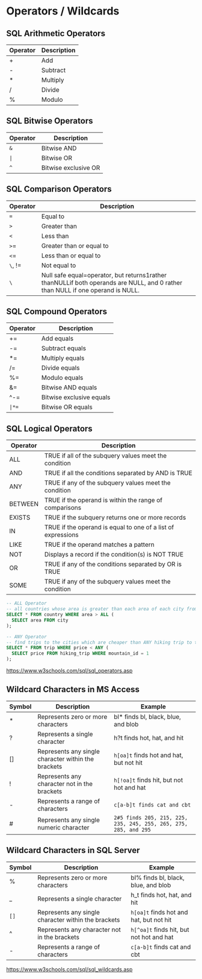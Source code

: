 # Operators / Wildcards

## SQL Arithmetic Operators

| **Operator** | **Description** |
|---|---|
| + | Add |
| - | Subtract |
| * | Multiply |
| / | Divide |
| % | Modulo |

## SQL Bitwise Operators

| **Operator** | **Description** |
|---|---|
| `&` | Bitwise AND |
| `\|` | Bitwise OR |
| `^` | Bitwise exclusive OR |

## SQL Comparison Operators

| **Operator** | **Description** |
|---|---|
| `=` | Equal to |
| `>` | Greater than |
| `<` | Less than |
| `>`= | Greater than or equal to |
| `<`= | Less than or equal to |
| `\`, != | Not equal to |
| `\` | Null safe equal=operator, but returns1rather thanNULLif both operands are NULL, and 0 rather than NULL if one operand is NULL. |

## SQL Compound Operators

| **Operator** | **Description**          |
|--------------|--------------------------|
| +=           | Add equals               |
| -=           | Subtract equals          |
| *=          | Multiply equals          |
| /=           | Divide equals            |
| %=           | Modulo equals            |
| &=           | Bitwise AND equals       |
| ^-=         | Bitwise exclusive equals |
| `\|*=`        | Bitwise OR equals        |

## SQL Logical Operators

| **Operator** | **Description**                                              |
|--------------|----------------------------------------------------------|
| ALL          | TRUE if all of the subquery values meet the condition        |
| AND          | TRUE if all the conditions separated by AND is TRUE          |
| ANY          | TRUE if any of the subquery values meet the condition        |
| BETWEEN      | TRUE if the operand is within the range of comparisons       |
| EXISTS       | TRUE if the subquery returns one or more records             |
| IN           | TRUE if the operand is equal to one of a list of expressions |
| LIKE         | TRUE if the operand matches a pattern                        |
| NOT          | Displays a record if the condition(s) is NOT TRUE            |
| OR           | TRUE if any of the conditions separated by OR is TRUE        |
| SOME         | TRUE if any of the subquery values meet the condition        |

```sql
-- ALL Operator
-- all countries whose area is greater than each area of each city from city table
SELECT * FROM country WHERE area > ALL (
  SELECT area FROM city
);

-- ANY Operator
-- find trips to the cities which are cheaper than ANY hiking trip to the mountain with id 1
SELECT * FROM trip WHERE price < ANY (
  SELECT price FROM hiking_trip WHERE mountain_id = 1
);
```

https://www.w3schools.com/sql/sql_operators.asp

## Wildcard Characters in MS Access

| **Symbol** | **Description** | **Example** |
|---|---|---|
| * | Represents zero or more characters | bl* finds bl, black, blue, and blob |
| ? | Represents a single character | h?t finds hot, hat, and hit |
| [] | Represents any single character within the brackets | `h[oa]t` finds hot and hat, but not hit |
| ! | Represents any character not in the brackets | `h[!oa]t` finds hit, but not hot and hat |
| - | Represents a range of characters | `c[a-b]t finds cat and cbt` |
| # | Represents any single numeric character | `2#5 finds 205, 215, 225, 235, 245, 255, 265, 275, 285, and 295` |

## Wildcard Characters in SQL Server

| **Symbol** | **Description** | **Example** |
|---|---|---|
| % | Represents zero or more characters | bl% finds bl, black, blue, and blob |
| _ | Represents a single character | h_t finds hot, hat, and hit |
| `[]` | Represents any single character within the brackets | `h[oa]t` finds hot and hat, but not hit |
| ^ | Represents any character not in the brackets | `h[^oa]t` finds hit, but not hot and hat |
| - | Represents a range of characters | `c[a-b]t` finds cat and cbt |

https://www.w3schools.com/sql/sql_wildcards.asp
